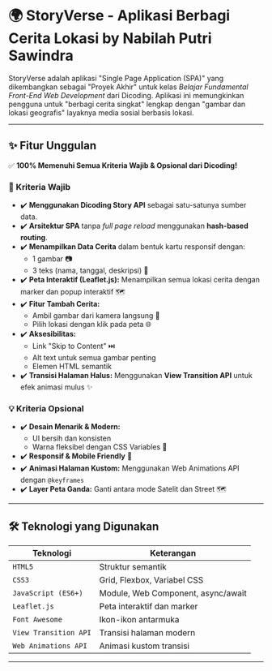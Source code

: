 # 🌍 StoryVerse - Aplikasi Berbagi Cerita Lokasi by Nabilah Putri Sawindra

StoryVerse adalah aplikasi "Single Page Application (SPA)" yang dikembangkan sebagai "Proyek Akhir" untuk kelas _Belajar Fundamental Front-End Web Development_ dari Dicoding. Aplikasi ini memungkinkan pengguna untuk "berbagi cerita singkat" lengkap dengan "gambar dan lokasi geografis" layaknya media sosial berbasis lokasi.

---

## ✨ Fitur Unggulan

✅ **100% Memenuhi Semua Kriteria Wajib & Opsional dari Dicoding!**

### 🎯 Kriteria Wajib
- ✔️ **Menggunakan Dicoding Story API** sebagai satu-satunya sumber data.
- ✔️ **Arsitektur SPA** tanpa *full page reload* menggunakan **hash-based routing**.
- ✔️ **Menampilkan Data Cerita** dalam bentuk kartu responsif dengan:
  - 1 gambar 📷
  - 3 teks (nama, tanggal, deskripsi) 📝
- ✔️ **Peta Interaktif (Leaflet.js):** Menampilkan semua lokasi cerita dengan marker dan popup interaktif 🗺️
- ✔️ **Fitur Tambah Cerita:**
  - Ambil gambar dari kamera langsung 🎥
  - Pilih lokasi dengan klik pada peta 🌐
- ✔️ **Aksesibilitas:**
  - Link "Skip to Content" ⏭️
  - Alt text untuk semua gambar penting
  - Elemen HTML semantik
- ✔️ **Transisi Halaman Halus:** Menggunakan **View Transition API** untuk efek animasi mulus ✨

### 💡 Kriteria Opsional
- ✔️ **Desain Menarik & Modern:**
  - UI bersih dan konsisten
  - Warna fleksibel dengan CSS Variables 🎨
- ✔️ **Responsif & Mobile Friendly** 📱
- ✔️ **Animasi Halaman Kustom:** Menggunakan Web Animations API dengan `@keyframes`
- ✔️ **Layer Peta Ganda:** Ganti antara mode Satelit dan Street 🗺️

---

## 🛠️ Teknologi yang Digunakan

| Teknologi        | Keterangan                        |
|------------------|-----------------------------------|
| `HTML5`          | Struktur semantik                |
| `CSS3`           | Grid, Flexbox, Variabel CSS       |
| `JavaScript (ES6+)` | Module, Web Component, async/await |
| `Leaflet.js`     | Peta interaktif dan marker        |
| `Font Awesome`   | Ikon-ikon antarmuka               |
| `View Transition API` | Transisi halaman modern        |
| `Web Animations API` | Animasi kustom transisi         |

---

